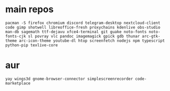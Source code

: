 # main repos
`pacman -S firefox chromium discord telegram-desktop nextcloud-client code gimp shotwell libreoffice-fresh proxychains kdenlive obs-studio man-db sagemath ttf-dejavu xfce4-terminal git guake noto-fonts noto-fonts-cjk sl povray vlc pandoc imagemagick gpick gdb thunar arc-gtk-theme arc-icon-theme youtube-dl htop screenfetch nodejs npm typescript python-pip texlive-core`

# aur
`yay wings3d gnome-browser-connector simplescreenrecorder code-marketplace`
